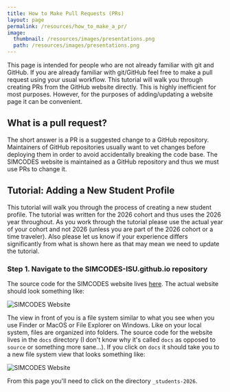 ```yaml
---
title: How to Make Pull Requests (PRs)
layout: page
permalink: /resources/how_to_make_a_pr/
image:
  thumbnail: /resources/images/presentations.png
  path: /resources/images/presentations.png
---
```


This page is intended for people who are not already familiar with git and
GitHub. If you are already familiar with git/GitHub feel free to make a pull
request using your usual workflow. This tutorial will walk you through
creating PRs from the GitHub website directly. This is highly inefficient for
most purposes. However, for the purposes of adding/updating a website page it
can be convenient. 

## What is a pull request?

The short answer is a PR is a suggested change to a GitHub repository.
Maintainers of GitHub repositories usually want to vet changes before deploying 
them in order to avoid accidentally breaking the code base. The SIMCODES
website is maintained as a GitHub repository and thus we must use PRs to change
it.

## Tutorial: Adding a New Student Profile

This tutorial will walk you through the process of creating a new student 
profile. The tutorial was written for the 2026 cohort and thus uses the 2026 
year throughout. As you work through the tutorial please use the actual year of 
your cohort and not 2026 (unless you are part of the 2026 cohort or a time 
traveler). Also please let us know if your experience differs significantly
from what is shown here as that may mean we need to update the tutorial.

### Step 1. Navigate to the SIMCODES-ISU.github.io repository

The source code for the SIMCODES website lives 
[here](https://github.com/SIMCODES-ISU/SIMCODES-ISU.github.io). The actual 
website should look something like:

![SIMCODES Website](/resources/images/pr_tutorial/simcodes_website.png)

The view in front of you is a file system similar to what you see when
you use Finder or MacOS or File Explorer on Windows. Like on your local
system, files are organized into folders. The source code for the website
lives in the `docs` directory (I don't know why it's called `docs` as opposed
to `source` or something more sane...). If you click on `docs` it should take
you to a new file system view that looks something like:

![SIMCODES Website](/resources/images/pr_tutorial/simcodes_website2.png)

From this page you'll need to click on the directory `_students-2026`.